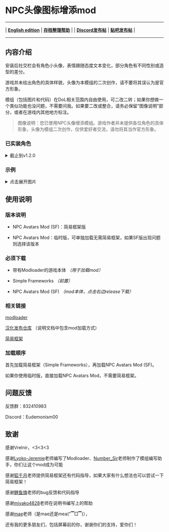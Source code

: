 # NPC头像图标增添mod

---

 | [**English edition**](https://github.com/Eudemonism00/DOL-npcicon-mods/blob/main/README-EN.md)
 | [**存档整理帮助**](https://github.com/Eudemonism00/DOL-npc-avatars-mod/blob/main/Save%20sorting%20help.md) |
 | [**Discord发布帖**](https://discord.com/channels/675158131688603721/1205072428301156372) | [**贴吧发布帖**](https://tieba.baidu.com/p/8929352980) | 

---

## 内容介绍

安装后社交栏会有角色小头像，表情跟随态度文本变化，部分角色有不同性别或造型的差分。

游戏并未给出角色的具体样貌，头像为本模组的二次创作，请不要将其误认为是官方形象。

模组（包括图片和代码）在DoL相关范围内自由使用，可二改二转；如果你想做一个类似功能也没问题，不需要问我。如果要二改或整合，请务必保留“图像说明”部分，或者在游戏内其他地方标注。

> 图像说明：您已使用NPC头像增添模组。游戏作者并未提供各位角色的具体形象，头像为模组二次创作，仅供爱好者交流，请勿将其当作官方形象。

### 已实装角色

<details>

<summary>截止到v1.2.0</summary>

- Alex（12种共24P）
- Remy（7种共14P）
- Gwylan（2种共2P）
- Wren（8种共16P）
- Bailey（3种共6P）
- Jordan（3种共3P）
- Sydney（15种共60P）
- Harper（7种共7P）
- Whitney（14种共28P）
- Landry（2种共4P）
- Kylar（16种共32P）
- Darryl（6种共12P）
- Briar（5种共10P）
- Sirris（3种共6P）
- Robin（15种共29P）
- Eden（15种共30P）
- Quinn（2种共4P）
- River（2种共4P）
- Winter（4种共8P）
- Leighton（6种共12P）
- Avery（10种共20P）
- Niki（2种共4P）
- Ivory Wraith（13种共13P）
- Great Hawk（12种共12P）
- Mason（6种共12P）
- Black Wolf（10种共20P）
- Sam（3种共6P）
- Charlie（3种共6P）
- Morgan（7种共14P）
- Zephyr（3种共6P）
- Doren（2种共4P）
  
如果角色显示不全，请尝试更换版本

</details>

### 示例

<details>

<summary>点击展开图片</summary>

![sample1](https://github.com/Eudemonism00/DOL-npc-avatars-mod/assets/152267917/b4ad653b-ca87-4012-bed3-18e0b2f752b5)

![sample2](https://github.com/Eudemonism00/DOL-npc-avatars-mod/assets/152267917/5d9b9752-7d8c-467e-8089-9ec60b8422df)

</details>

## 使用说明

### 版本说明

- NPC Avatars Mod (SF)：简易框架版

- NPC Avatars Mod：临时版，可单独加载无需简易框架，如果SF版出现问题则选择该版本

### 必须下载

- 带有Modloader的游戏本体 *（用于加载mod）*

- Simple Frameworks *（前置）*

- NPC Avatars Mod (SF) *（mod本体，点击右边release下载）*

### 相关链接

[modloader](https://github.com/Lyoko-Jeremie/sugarcube-2-ModLoader)

[汉化发布仓库](https://github.com/Eltirosto/Degrees-of-Lewdity-Chinese-Localization) （说明文档中包含mod加载方式）

[简易框架](https://github.com/emicoto/DOLMods/releases)

### 加载顺序

首先加载简易框架（Simple Frameworks），再加载NPC Avatars Mod (SF)。

如果你使用临时版，直接加载NPC Avatars Mod，不需要简易框架。

## 问题反馈

反馈群：832410983

Discord：Eudemonism00

## 致谢

感谢Vrelnir，<3<3<3

感谢[Lyoko-Jeremie](https://github.com/Lyoko-Jeremie)老师编写了Modloader、[Number_Sir](https://github.com/NumberSir)老师制作了模组编写助手，你们让这个mod成为可能

感谢[狐千月](https://github.com/emicoto)老师提供简易框架还有代码指导，如果大家有什么想法也可以尝试一下简易框架！

感谢[鲤鱼旗](https://github.com/koooooiCarp)老师的bug反馈和代码指导

感谢[miyako4828](https://github.com/miyakoAki4828)老师在说明书编写上的帮助

感谢[mae](https://github.com/Maenoko)老师（是mae还是mea("▔□▔)），

还有我的更多朋友们，包括屏幕前的你，谢谢你们的支持，爱你们！
